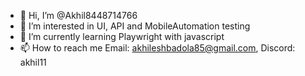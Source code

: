- 👋 Hi, I’m @Akhil8448714766
- 👀 I’m interested in UI, API and MobileAutomation testing
- 🌱 I’m currently learning Playwright with javascript
- 📫 How to reach me Email: akhileshbadola85@gmail.com, Discord: akhil11

<!---
Akhil8448714766/Akhil8448714766 is a ✨ special ✨ repository because its `README.md` (this file) appears on your GitHub profile.
You can click the Preview link to take a look at your changes.
--->
